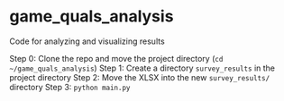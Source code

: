 # game_quals_analysis
Code for analyzing and visualizing results


Step 0:  Clone the repo and move the project directory (`cd ~/game_quals_analysis`)
Step 1:  Create a directory `survey_results` in the project directory
Step 2:  Move the XLSX into the new `survey_results/` directory
Step 3:  `python main.py`

